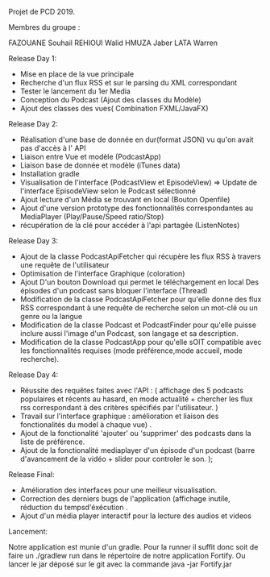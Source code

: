 
Projet de PCD 2019.




Membres du groupe : 

FAZOUANE Souhail
REHIOUI Walid
HMUZA Jaber 
LATA Warren





Release Day 1:
 * Mise en place de la vue principale
 * Recherche d'un flux RSS et sur le parsing du XML correspondant
 * Tester le lancement du 1er Media
 * Conception du Podcast (Ajout des classes du Modèle)
 * Ajout des classes des vues( Combination FXML/JavaFX)

Release Day 2:
 * Réalisation d'une base de donnée en dur(format JSON) vu qu'on avait pas d'accès à l' API
 * Liaison entre Vue et modèle (PodcastApp)
 * Liaison base de donnée et modèle (iTunes data)
 * Installation gradle
 * Visualisation de l'interface (PodcastView et EpisodeView) => Update de l'interface EpisodeView selon le Podcast sélectionné
 * Ajout lecture d'un Média se trouvant en local (Bouton Openfile)
 * Ajout d'une version prototype des fonctionnalités correspondantes au MediaPlayer (Play/Pause/Speed ratio/Stop)
 * récupération de la clé pour accéder à l'api partagée (ListenNotes)

Release Day 3:
 * Ajout de la classe PodcastApiFetcher qui récupère les flux RSS à travers une requête de l'utilisateur
 * Optimisation de l'interface Graphique (coloration)
 * Ajout D'un bouton Download qui permet le téléchargement en local Des épisodes d'un podcast sans bloquer l'interface (Thread)
 * Modification de la classe PodcastApiFetcher pour qu'elle donne des flux RSS correspondant à une requête de recherche selon un mot-clé ou un genre ou la langue
 * Modification de la classe Podcast et PodcastFinder pour qu'elle puisse inclure aussi l'image d'un Podcast, son langage et sa description.
 * Modification de la classe PodcastApp pour qu'elle sOIT compatible avec les fonctionnalités requises (mode préférence,mode accueil, mode recherche).

Release Day 4:
 * Réussite des requêtes faites avec l'API : ( affichage des 5 podcasts populaires et récents au hasard, en mode actualité + chercher les flux rss correspondant
 	à des critères spécifiés par l'utilisateur. ) 
 * Travail sur l'interface graphique : amélioration et liaison des fonctionalités du model à chaque vue) . 
 * Ajout de la fonctionalité 'ajouter' ou 'supprimer' des podcasts dans la liste de préférence.
 * Ajout de la fonctionalité mediaplayer d'un épisode d'un podcast (barre d'avancement de la vidéo + slider pour controler le son. );
 

Release Final:
 * Amélioration des interfaces pour une meilleur visualisation. 
 * Correction des derniers bugs de  l'application (affichage inutile, réduction du tempsd'éxécution . 
 * Ajout d'un média player interactif pour la lecture des audios et videos
 

Lancement:
 
 Notre application est munie d'un gradle. Pour la runner il suffit donc soit de faire un ./gradlew run dans le répertoire de notre application Fortify. Ou lancer le jar déposé sur le git avec la commande java -jar Fortify.jar

